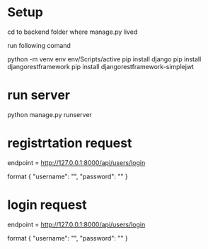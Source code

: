 # Setup
cd to backend folder where manage.py lived

run following comand

python -m venv env
env/Scripts/active
pip install django
pip install djangorestframework
pip install djangorestframework-simplejwt

# run server
python manage.py runserver



# registrtation request

endpoint = http://127.0.0.1:8000/api/users/login

format
{
    "username": "<username>",
    "password": "<password>"
}

# login request 

endpoint = http://127.0.0.1:8000/api/users/login

format
{
    "username": "<username>",
    "password": "<password>"
}